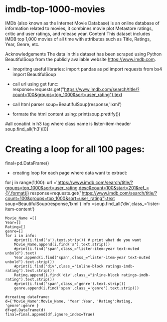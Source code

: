 # imdb-top-1000-movies
IMDb (also known as the Internet Movie Database) is an online database of information related to movies, it combines movie plot Metastore ratings, critic and user ratings, and release year.
Content
This dataset includes IMDB top 1,000 movies of all time with attributes such as Title, Ratings, Year, Genre, etc.

Acknowledgements
The data in this dataset has been scraped using Python BeautifulSoup from the publicly available website https://www.imdb.com.

* imopritng useful libraries:
import pandas as pd
import requests
from bs4 import BeautifulSoup

* call url using get func:
response=requests.get("https://www.imdb.com/search/title/?count=100&groups=top_1000&sort=user_rating").text

* call html parser
soup=BeautifulSoup(response,'lxml')

* formate the html content using:
print(soup.prettify())

#all conatint in h3 tag where class name is lister-item-header
soup.find_all('h3')[0]

# Creating a loop for all 100 pages:
final=pd.DataFrame()

* creating loop for each page where data want to extract:

for j in range(1,100):
    url ='https://www.imdb.com/search/title/?groups=top_1000&sort=user_rating,desc&count=100&start=201&ref_={}'.format(j)
    response=requests.get("https://www.imdb.com/search/title/?count=100&groups=top_1000&sort=user_rating").text
    soup=BeautifulSoup(response,'lxml')
    info =soup.find_all('div',class_='lister-item-content')
    
    Movie_Name =[]
    Year=[]
    Rating=[]
    genre=[]
    for i in info:
        #print(i.find('a').text.strip()) # print what do you want
        Movie_Name.append(i.find('a').text.strip())
        #print(i.find('span',class_="lister-item-year text-muted unbold").text)
        Year.append(i.find('span',class_="lister-item-year text-muted unbold").text.strip())
        #print(i.find('div',class_="inline-block ratings-imdb-rating").text.strip())
        Rating.append(i.find('div',class_="inline-block ratings-imdb-rating").text.strip())
        #print(i.find('span',class_='genre').text.strip())
        genre.append(i.find('span',class_='genre').text.strip())

    #creating dataframe:
    d={'Movie_Name':Movie_Name, 'Year':Year, 'Rating':Rating, 'genre':genre }
    df=pd.DataFrame(d)
    final=final.append(df,ignore_index=True)
    
